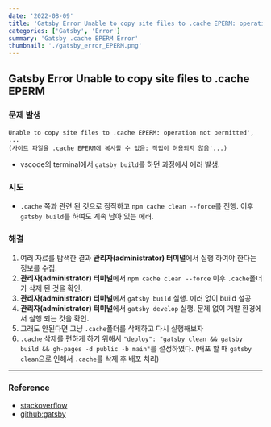 ```yaml
---
date: '2022-08-09'
title: 'Gatsby Error Unable to copy site files to .cache EPERM: operation not permitted'
categories: ['Gatsby', 'Error']
summary: 'Gatsby .cache EPERM Error'
thumbnail: './gatsby_error_EPERM.png'
---
```


## Gatsby Error Unable to copy site files to .cache EPERM

### 문제 발생

```
Unable to copy site files to .cache EPERM: operation not permitted', ...
(사이트 파일을 .cache EPERM에 복사할 수 없음: 작업이 허용되지 않음'...)
```

- vscode의 terminal에서 `gatsby build`를 하던 과정에서 에러 발생.

### 시도

- `.cache` 쪽과 관련 된 것으로 짐작하고 `npm cache clean --force`를 진행. 이후 `gatsby build`를 하여도 계속 남아 있는 에러.

### 해결

1. 여러 자료를 탐색한 결과 **관리자(administrator) 터미널**에서 실행 하여야 한다는 정보를 수집.
2. **관리자(administrator) 터미널**에서 `npm cache clean --force` 이후 `.cache`폴더가 삭제 된 것을 확인.
3. **관리자(administrator) 터미널**에서 `gatsby build` 실행. 에러 없이 build 설공
4. **관리자(administrator) 터미널**에서 `gatsby develop` 실행. 문제 없이 개발 환경에서 실행 되는 것을 확인.
5. 그래도 안된다면 그냥 `.cache`폴더를 삭제하고 다시 실행해보자
6. `.cache` 삭제를 편하게 하기 위해서 `"deploy": "gatsby clean && gatsby build && gh-pages -d public -b main"`를 설정하였다. (배포 할 때 `gatsby clean`으로 인해서 `.cache`를 삭제 후 배포 처리)

---

### Reference

- [stackoverflow](https://stackoverflow.com/questions/39293636/npm-err-error-eperm-operation-not-permitted-rename)
- [github:gatsby](https://github.com/gatsbyjs/gatsby/issues/16353)
